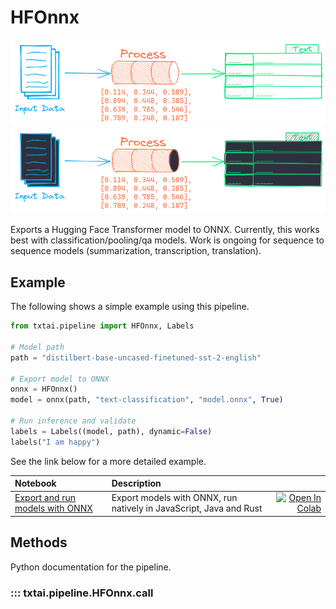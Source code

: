# HFOnnx

![pipeline](../../images/pipeline.png#only-light)
![pipeline](../../images/pipeline-dark.png#only-dark)

Exports a Hugging Face Transformer model to ONNX. Currently, this works best with classification/pooling/qa models. Work is ongoing for sequence to
sequence models (summarization, transcription, translation).

## Example

The following shows a simple example using this pipeline.

```python
from txtai.pipeline import HFOnnx, Labels

# Model path
path = "distilbert-base-uncased-finetuned-sst-2-english"

# Export model to ONNX
onnx = HFOnnx()
model = onnx(path, "text-classification", "model.onnx", True)

# Run inference and validate
labels = Labels((model, path), dynamic=False)
labels("I am happy")
```

See the link below for a more detailed example.

| Notebook  | Description  |       |
|:----------|:-------------|------:|
| [Export and run models with ONNX](https://github.com/neuml/txtai/blob/master/examples/18_Export_and_run_models_with_ONNX.ipynb) | Export models with ONNX, run natively in JavaScript, Java and Rust | [![Open In Colab](https://colab.research.google.com/assets/colab-badge.svg)](https://colab.research.google.com/github/neuml/txtai/blob/master/examples/18_Export_and_run_models_with_ONNX.ipynb) |

## Methods 

Python documentation for the pipeline.

### ::: txtai.pipeline.HFOnnx.__call__
